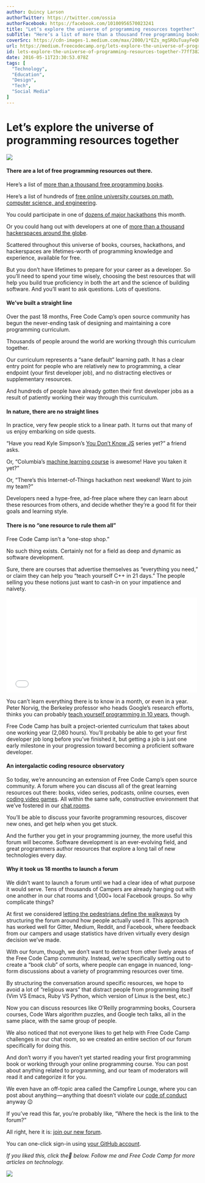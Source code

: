 ```yaml
---
author: Quincy Larson
authorTwitter: https://twitter.com/ossia
authorFacebook: https://facebook.com/10100956570023241
title: "Let’s explore the universe of programming resources together"
subTitle: "Here’s a list of more than a thousand free programming books...."
coverSrc: https://cdn-images-1.medium.com/max/2000/1*EZs_mgSROuTuayFeQHjjVQ.jpeg
url: https://medium.freecodecamp.org/lets-explore-the-universe-of-programming-resources-together-77ff382a4c52
id: lets-explore-the-universe-of-programming-resources-together-77ff382a4c52
date: 2016-05-11T23:30:53.078Z
tags: [
  "Technology",
  "Education",
  "Design",
  "Tech",
  "Social Media"
]
---
```

# Let’s explore the universe of programming resources together







![](https://cdn-images-1.medium.com/max/2000/1*EZs_mgSROuTuayFeQHjjVQ.jpeg)







#### There are a lot of free programming resources out there.

Here’s a list of [more than a thousand free programming books](https://github.com/vhf/free-programming-books/blob/master/free-programming-books.md).

Here’s a list of hundreds of [free online university courses on math, computer science, and engineering](https://www.class-central.com/courses/recent).

You could participate in one of [dozens of major hackathons](https://hackevents.co/hackathons) this month.

Or you could hang out with developers at one of [more than a thousand hackerspaces around the globe](https://wiki.hackerspaces.org/List_of_Hacker_Spaces).

Scattered throughout this universe of books, courses, hackathons, and hackerspaces are lifetimes-worth of programming knowledge and experience, available for free.

But you don’t have lifetimes to prepare for your career as a developer. So you’ll need to spend your time wisely, choosing the best resources that will help you build true proficiency in both the art and the science of building software. And you’ll want to ask questions. Lots of questions.

#### We’ve built a straight line

Over the past 18 months, Free Code Camp’s open source community has begun the never-ending task of designing and maintaining a core programming curriculum.

Thousands of people around the world are working through this curriculum together.

Our curriculum represents a “sane default” learning path. It has a clear entry point for people who are relatively new to programming, a clear endpoint (your first developer job), and no distracting electives or supplementary resources.

And hundreds of people have already gotten their first developer jobs as a result of patiently working their way through this curriculum.

#### In nature, there are no straight lines

In practice, very few people stick to a linear path. It turns out that many of us enjoy embarking on side quests.

“Have you read Kyle Simpson’s [You Don’t Know JS](https://github.com/getify/You-Dont-Know-JS) series yet?” a friend asks.

Or, “Columbia’s [machine learning course](https://www.edx.org/course/machine-learning-data-science-analytics-columbiax-ds102x-0) is awesome! Have you taken it yet?”

Or, “There’s this Internet-of-Things hackathon next weekend! Want to join my team?”

Developers need a hype-free, ad-free place where they can learn about these resources from others, and decide whether they’re a good fit for their goals and learning style.

#### There is no “one resource to rule them all”

Free Code Camp isn’t a “one-stop shop.”

No such thing exists. Certainly not for a field as deep and dynamic as software development.

Sure, there are courses that advertise themselves as “everything you need,” or claim they can help you “teach yourself C++ in 21 days.” The people selling you these notions just want to cash-in on your impatience and naivety.





<iframe width="500" height="250" src="/media/e9b3abff2c1b1a22e9d8a97364157e23?postId=77ff382a4c52" data-media-id="e9b3abff2c1b1a22e9d8a97364157e23" allowfullscreen="" frameborder="0"></iframe>





You can’t learn everything there is to know in a month, or even in a year. Peter Norvig, the Berkeley professor who heads Google’s research efforts, thinks you can probably [teach yourself programming in 10 years](http://norvig.com/21-days.html), though.

Free Code Camp has built a project-oriented curriculum that takes about one working year (2,080 hours). You’ll probably be able to get your first developer job long before you’ve finished it, but getting a job is just one early milestone in your progression toward becoming a proficient software developer.

#### An intergalactic coding resource observatory

So today, we’re announcing an extension of Free Code Camp’s open source community. A forum where you can discuss all of the great learning resources out there: books, video series, podcasts, online courses, even [coding video games](https://www.codingame.com/start). All within the same safe, constructive environment that we’ve fostered in our [chat rooms](http://gitter.im/freecodecamp/freecodecamp).

You’ll be able to discuss your favorite programming resources, discover new ones, and get help when you get stuck.

And the further you get in your programming journey, the more useful this forum will become. Software development is an ever-evolving field, and great programmers author resources that explore a long tail of new technologies every day.

#### Why it took us 18 months to launch a forum

We didn’t want to launch a forum until we had a clear idea of what purpose it would serve. Tens of thousands of Campers are already hanging out with one another in our chat rooms and 1,000+ local Facebook groups. So why complicate things?

At first we considered [letting the pedestrians define the walkways](https://sivers.org/walkways) by structuring the forum around how people actually used it. This approach has worked well for Gitter, Medium, Reddit, and Facebook, where feedback from our campers and usage statistics have driven virtually every design decision we’ve made.

With our forum, though, we don’t want to detract from other lively areas of the Free Code Camp community. Instead, we’re specifically setting out to create a “book club” of sorts, where people can engage in nuanced, long-form discussions about a variety of programming resources over time.

By structuring the conversation around specific resources, we hope to avoid a lot of “religious wars” that distract people from programming itself (Vim VS Emacs, Ruby VS Python, which version of Linux is the best, etc.)

Now you can discuss resources like O’Reilly programming books, Coursera courses, Code Wars algorithm puzzles, and Google tech talks, all in the same place, with the same group of people.

We also noticed that not everyone likes to get help with Free Code Camp challenges in our chat room, so we created an entire section of our forum specifically for doing this.

And don’t worry if you haven’t yet started reading your first programming book or working through your online programming course. You can post about anything related to programming, and our team of moderators will read it and categorize it for you.

We even have an off-topic area called the Campfire Lounge, where you can post about anything — anything that doesn’t violate our [code of conduct](https://www.freecodecamp.com/code-of-conduct) anyway 😉

If you’ve read this far, you’re probably like, “Where the heck is the link to the forum?”

All right, here it is: [join our new forum](http://forum.freecodecamp.com).

You can one-click sign-in using [your GitHub account](https://www.freecodecamp.com/challenges/create-a-github-account-and-join-our-chat-rooms).

_If you liked this, click the💚 below. Follow me and Free Code Camp for more articles on technology._



![](https://cdn-images-1.medium.com/max/1600/1*31StU5CNIHk8VDkSHWO6nA.gif)










